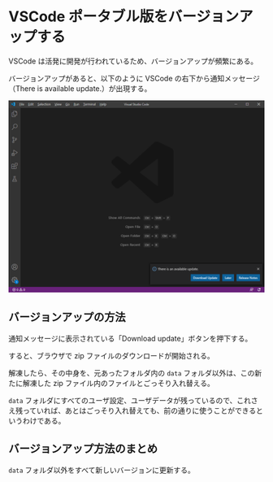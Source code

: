 # VSCode ポータブル版をバージョンアップする
VSCode は活発に開発が行われているため、バージョンアップが頻繁にある。

バージョンアップがあると、以下のように VSCode の右下から通知メッセージ（There is available update.）が出現する。

![VSCode のバージョンアップ通知](./vs_code_download_update.png)  

## バージョンアップの方法  
通知メッセージに表示されている「Download update」ボタンを押下する。

すると、ブラウザで zip ファイルのダウンロードが開始される。

解凍したら、その中身を、元あったフォルダ内の `data` フォルダ以外は、この新たに解凍した zip ファイル内のファイルとごっそり入れ替える。

`data` フォルダにすべてのユーザ設定、ユーザデータが残っているので、これさえ残っていれば、あとはごっそり入れ替えても、前の通りに使うことができるというわけである。

## バージョンアップ方法のまとめ
`data` フォルダ以外をすべて新しいバージョンに更新する。
